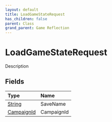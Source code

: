 ```yaml
---
layout: default
title: LoadGameStateRequest
has_children: false
parent: Class
grand_parent: Game Reflection
---
```

# LoadGameStateRequest
Description 

## Fields
| Type | Name |
|:-------------|:--------------|
| [String](/game-reflection/components/string.md) | SaveName |
| [CampaignId](/game-reflection/classes/campaign_id.md) | CampaignId |
